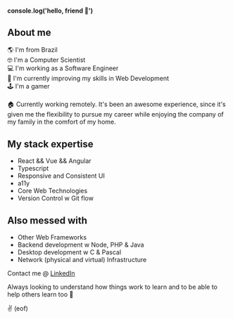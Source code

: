 #### console.log('hello, friend 👋')

## About me

🌎 I'm from Brazil <br>
🤓 I'm a Computer Scientist <br>
💻 I'm working as a Software Engineer <br>
🎯 I'm currently improving my skills in Web Development <br>
🕹️ I'm a gamer <br>
<br>
🏠 Currently working remotely. It's been an awesome experience, since it's given me the flexibility to pursue my career while enjoying the company of my family in the comfort of my home.

## My stack expertise

- React && Vue && Angular
- Typescript
- Responsive and Consistent UI
- a11y
- Core Web Technologies
- Version Control w Git flow

## Also messed with

- Other Web Frameworks
- Backend development w Node, PHP & Java
- Desktop development w C & Pascal
- Network (physical and virtual) Infrastructure

Contact me @ [LinkedIn](https://www.linkedin.com/in/decitodev/)

Always looking to understand how things work to learn and to be able to help others learn too 💜

✌️ (eof)

